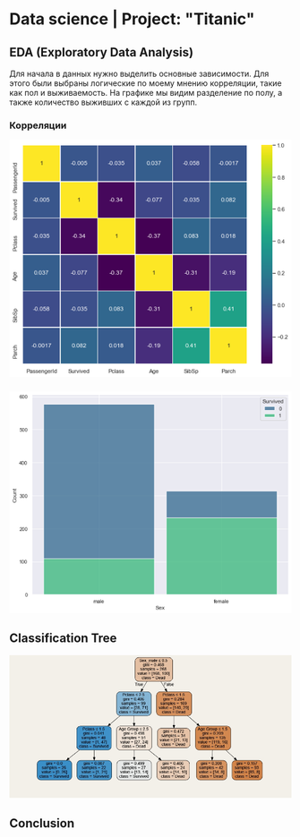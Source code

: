 # Data science | Project: "Titanic"

## EDA (Exploratory Data Analysis)
Для начала в данных нужно выделить основные зависимости. Для этого были выбраны логические по моему мнению корреляции, такие как пол и выживаемость. На графике мы видим разделение по полу, а также количество выживших с каждой из групп.
### Корреляции

![alt text](https://github.com/Aettio/DS_Project_Titanic/blob/main/Images/Корреляции.png)

###

![alt text](https://github.com/Aettio/DS_Project_Titanic/blob/main/Images/Выжившие_по_полу.png)

## Classification Tree


![alt text](https://github.com/Aettio/DS_Project_Titanic/blob/main/Images/Classification_Tree.jpg)


## Conclusion
